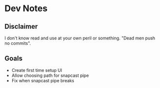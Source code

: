 # Dev Notes

## Disclaimer

I don't know read and use at your own peril or something. "Dead men push no commits".

## Goals

- Create first time setup UI
- Allow choosing path for snapcast pipe
- Fix when snapcast pipe breaks
